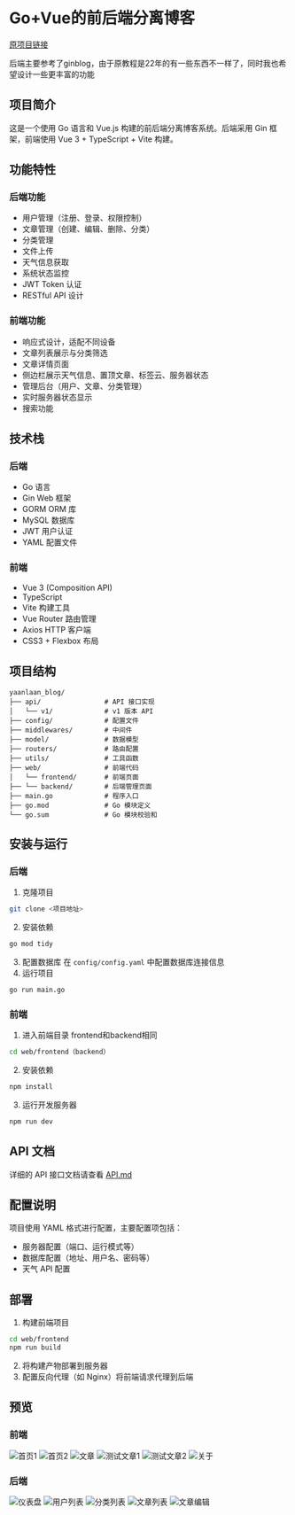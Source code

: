 # Go+Vue的前后端分离博客

[原项目链接](https://github.com/wejectchen/Ginblog.git)

后端主要参考了ginblog，由于原教程是22年的有一些东西不一样了，同时我也希望设计一些更丰富的功能

## 项目简介

这是一个使用 Go 语言和 Vue.js 构建的前后端分离博客系统。后端采用 Gin 框架，前端使用 Vue 3 + TypeScript + Vite 构建。

## 功能特性

### 后端功能

- 用户管理（注册、登录、权限控制）
- 文章管理（创建、编辑、删除、分类）
- 分类管理
- 文件上传
- 天气信息获取
- 系统状态监控
- JWT Token 认证
- RESTful API 设计

### 前端功能

- 响应式设计，适配不同设备
- 文章列表展示与分类筛选
- 文章详情页面
- 侧边栏展示天气信息、置顶文章、标签云、服务器状态
- 管理后台（用户、文章、分类管理）
- 实时服务器状态显示
- 搜索功能

## 技术栈

### 后端

- Go 语言
- Gin Web 框架
- GORM ORM 库
- MySQL 数据库
- JWT 用户认证
- YAML 配置文件

### 前端

- Vue 3 (Composition API)
- TypeScript
- Vite 构建工具
- Vue Router 路由管理
- Axios HTTP 客户端
- CSS3 + Flexbox 布局

## 项目结构

```
yaanlaan_blog/
├── api/                # API 接口实现
│   └── v1/             # v1 版本 API
├── config/             # 配置文件
├── middlewares/        # 中间件
├── model/              # 数据模型
├── routers/            # 路由配置
├── utils/              # 工具函数
├── web/                # 前端代码
│   └── frontend/       # 前端页面
├── └── backend/        # 后端管理页面
├── main.go             # 程序入口
├── go.mod              # Go 模块定义
└── go.sum              # Go 模块校验和
```

## 安装与运行

### 后端

1. 克隆项目

```bash
git clone <项目地址>
```

2. 安装依赖

```bash
go mod tidy
```

3. 配置数据库
   在 `config/config.yaml` 中配置数据库连接信息
4. 运行项目

```bash
go run main.go
```

### 前端

1. 进入前端目录
   frontend和backend相同

```bash
cd web/frontend（backend）
```

2. 安装依赖

```bash
npm install
```

3. 运行开发服务器

```bash
npm run dev
```

## API 文档

详细的 API 接口文档请查看 [API.md](API.md)

## 配置说明

项目使用 YAML 格式进行配置，主要配置项包括：

- 服务器配置（端口、运行模式等）
- 数据库配置（地址、用户名、密码等）
- 天气 API 配置

## 部署

1. 构建前端项目

```bash
cd web/frontend
npm run build
```

2. 将构建产物部署到服务器
3. 配置反向代理（如 Nginx）将前端请求代理到后端

## 预览

### 前端

![首页1](./readme_src/前端预览/首页1.png)
![首页2](./readme_src/前端预览/首页2.png)
![文章](./readme_src/前端预览/文章.png)
![测试文章1](./readme_src/前端预览/测试文章1.png)
![测试文章2](./readme_src/前端预览/测试文章2.png)
![关于](./readme_src/前端预览/关于.png)

### 后端

![仪表盘](./readme_src/后端预览/仪表盘.png)
![用户列表](./readme_src/后端预览/用户列表.png)
![分类列表](./readme_src/后端预览/分类列表.png)
![文章列表](./readme_src/后端预览/文章列表.png)
![文章编辑](./readme_src/后端预览/文章编辑.png)
